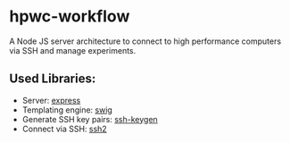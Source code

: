 hpwc-workflow
=============

A Node JS server architecture to connect to high performance computers via SSH and manage experiments.

Used Libraries:
---------------

- Server: [express](http://expressjs.com)
- Templating engine: [swig](http://paularmstrong.github.io/swig)
- Generate SSH key pairs: [ssh-keygen](https://github.com/ericvicenti/ssh-keygen)
- Connect via SSH: [ssh2](https://github.com/mscdex/ssh2)